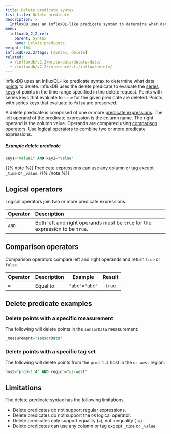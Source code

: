 ```yaml
---
title: Delete predicate syntax
list_title: Delete predicate
description: >
  InfluxDB uses an InfluxQL-like predicate syntax to determine what data points to delete.
menu:
  influxdb_2_2_ref:
    parent: Syntax
    name: Delete predicate
weight: 104
influxdb/v2.2/tags: [syntax, delete]
related:
  - /influxdb/v2.2/write-data/delete-data/
  - /influxdb/v2.2/reference/cli/influx/delete/
---
```


InfluxDB uses an InfluxQL-like predicate syntax to determine what data
[points](/influxdb/v2.2/reference/glossary/#point) to delete.
InfluxDB uses the delete predicate to evaluate the [series keys](/influxdb/v2.2/reference/glossary/#series-key)
of points in the time range specified in the delete request.
Points with series keys that evaluate to `true` for the given predicate are deleted.
Points with series keys that evaluate to `false` are preserved.

A delete predicate is comprised of one or more [predicate expressions](/influxdb/v2.2/reference/glossary/#predicate-expression).
The left operand of the predicate expression is the column name.
The right operand is the column value.
Operands are compared using [comparison operators](#comparison-operators).
Use [logical operators](#logical-operators) to combine two or more predicate expressions.

##### Example delete predicate
```sql
key1="value1" AND key2="value"
```
{{% note %}}
Predicate expressions can use any column or tag except `_time` or `_value`.
{{% /note %}}

## Logical operators
Logical operators join two or more predicate expressions.

| Operator | Description                                                                  |
|:-------- |:-----------                                                                  |
| `AND`    | Both left and right operands must be `true` for the expression to be `true`. |

## Comparison operators
Comparison operators compare left and right operands and return `true` or `false`.

| Operator | Description  | Example        | Result |
|:-------- |:-----------  |:-------:       |:------:|
| `=`      | Equal to     | `"abc"="abc"`  | `true` |

## Delete predicate examples

### Delete points with a specific measurement
The following will delete points in the `sensorData` measurement:

```sql
_measurement="sensorData"
```

<!--
### Delete points with a specific field
The following will delete points with the `temperature` field:

```sql
_field="temperature"
```
 -->
### Delete points with a specific tag set
The following will delete points from the `prod-1.4` host in the `us-west` region:

```sql
host="prod-1.4" AND region="us-west"
```

## Limitations
The delete predicate syntax has the following limitations.

- Delete predicates do not support regular expressions.
- Delete predicates do not support the `OR` logical operator.
- Delete predicates only support equality (`=`), not inequality (`!=`).
- Delete predicates can use any column or tag except `_time` or `_value`.
